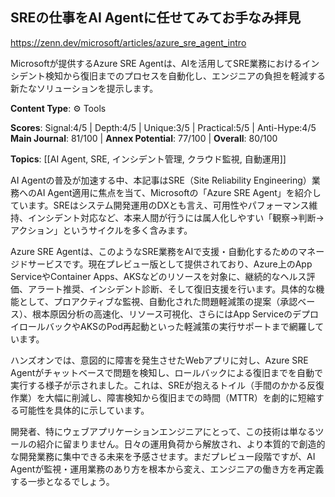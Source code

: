 ## SREの仕事をAI Agentに任せてみてお手なみ拝見

https://zenn.dev/microsoft/articles/azure_sre_agent_intro

Microsoftが提供するAzure SRE Agentは、AIを活用してSRE業務におけるインシデント検知から復旧までのプロセスを自動化し、エンジニアの負担を軽減する新たなソリューションを提示します。

**Content Type**: ⚙️ Tools

**Scores**: Signal:4/5 | Depth:4/5 | Unique:3/5 | Practical:5/5 | Anti-Hype:4/5
**Main Journal**: 81/100 | **Annex Potential**: 77/100 | **Overall**: 80/100

**Topics**: [[AI Agent, SRE, インシデント管理, クラウド監視, 自動運用]]

AI Agentの普及が加速する中、本記事はSRE（Site Reliability Engineering）業務へのAI Agent適用に焦点を当て、Microsoftの「Azure SRE Agent」を紹介しています。SREはシステム開発運用のDXとも言え、可用性やパフォーマンス維持、インシデント対応など、本来人間が行うには属人化しやすい「観察→判断→アクション」というサイクルを多く含みます。

Azure SRE Agentは、このようなSRE業務をAIで支援・自動化するためのマネージドサービスです。現在プレビュー版として提供されており、Azure上のApp ServiceやContainer Apps、AKSなどのリソースを対象に、継続的なヘルス評価、アラート推奨、インシデント診断、そして復旧支援を行います。具体的な機能として、プロアクティブな監視、自動化された問題軽減策の提案（承認ベース）、根本原因分析の高速化、リソース可視化、さらにはApp ServiceのデプロイロールバックやAKSのPod再起動といった軽減策の実行サポートまで網羅しています。

ハンズオンでは、意図的に障害を発生させたWebアプリに対し、Azure SRE Agentがチャットベースで問題を検知し、ロールバックによる復旧までを自動で実行する様子が示されました。これは、SREが抱えるトイル（手間のかかる反復作業）を大幅に削減し、障害検知から復旧までの時間（MTTR）を劇的に短縮する可能性を具体的に示しています。

開発者、特にウェブアプリケーションエンジニアにとって、この技術は単なるツールの紹介に留まりません。日々の運用負荷から解放され、より本質的で創造的な開発業務に集中できる未来を予感させます。まだプレビュー段階ですが、AI Agentが監視・運用業務のあり方を根本から変え、エンジニアの働き方を再定義する一歩となるでしょう。
